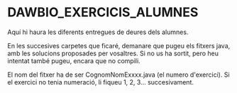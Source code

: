 # DAWBIO_EXERCICIS_ALUMNES
Aquí hi haura les diferents entregues de deures dels alumnes.

En les succesives carpetes que ficaré, demanare que pugeu els fitxers java, amb les solucions  proposades per vosaltres.
Si no us ha sortit, pero heu intentat també pugeu, encara que no compili.

El nom del fitxer ha de ser CognomNomExxxx.java (el numero d'exercici). Si el exercici no tenia numeració, li fiqueu 1, 2, 3... succesivament.
